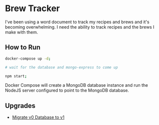 # Brew Tracker

I've been using a word document to track my recipes and brews and it's becoming overwhelming. I need the ability to track recipes and the brews I make with them.

## How to Run

```bash
docker-compose up -d;

# wait for the database and mongo-express to come up

npm start;
```

Docker Compose will create a MongoDB database instance and run the NodeJS server configured to point to the MongoDB database.

## Upgrades

- [Migrate v0 Database to v1](tools/migrate-db-v0-to-v1/readme.md)
